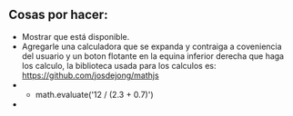 ## Cosas por hacer:
- Mostrar que está disponible.
- Agregarle una calculadora que se expanda y contraiga a coveniencia del usuario y un boton flotante en la equina inferior derecha que haga los calculo, la biblioteca usada para los calculos es: https://github.com/josdejong/mathjs
- - math.evaluate('12 / (2.3 + 0.7)')
-